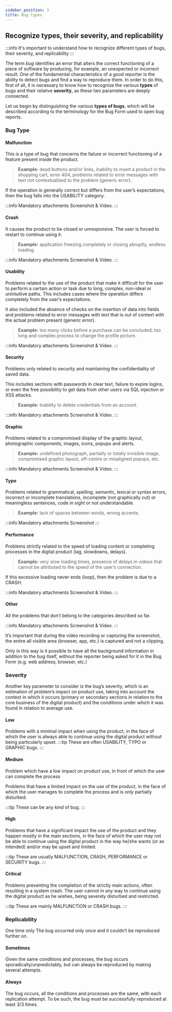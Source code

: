 ```yaml
---
sidebar_position: 3
title: Bug types
---
```

## Recognize types, their severity, and replicability

:::info
It's important to understand how to recognize different types of bugs, their severity, and replicability
:::

The term *bug* identifies an error that alters the correct functioning of a piece of software by producing, for example, an unexpected or incorrect result. One of the fundamental characteristics of a good reporter is the ability to detect bugs and find a way to reproduce them. In order to do this, first of all, it is necessary to know how to recognize the various **types** of bugs and their relative **severity**, as these two parameters are deeply connected.

Let us begin by distinguishing the various **types of bugs**, which will be described according to the terminology for the Bug Form used to open bug reports.

### Bug Type
#### Malfunction
This is a type of bug that concerns the failure or incorrect functioning of a feature present inside the product.

> **Example:** dead buttons and/or links, inability to insert a product in the shopping cart, error 404, problems related to error messages with text not contextualized to the problem (generic error).

If the operation is generally correct but differs from the user’s expectations, then the bug falls into the USABILITY category.

:::info Mandatory attachments
Screenshot & Video.
:::

#### Crash

It causes the product to be closed or unresponsive. The user is forced to restart to continue using it.

> **Example:** application freezing completely or closing abruptly, endless loading.

:::info Mandatory attachments
Screenshot & Video.
:::

#### Usability

Problems related to the use of the product that make it difficult for the user to perform a certain action or task due to long, complex, non-ideal or unintuitive paths. This includes cases where the operation differs completely from the user’s expectations.

It also included the absence of checks on the insertion of data into fields and problems related to error messages with text that is out of context with the actual problem present (generic error).

> **Example:** too many clicks before a purchase can be concluded; too long and complex process to change the profile picture.

:::info Mandatory attachments
Screenshot & Video.
:::

#### Security

Problems only related to security and maintaining the confidentiality of saved data.

This includes sections with passwords in clear text, failure to expire logins, or even the free possibility to get data from other users via SQL injection or XSS attacks.

> **Example:** Inability to delete credentials from an account.

:::info Mandatory attachments
Screenshot & Video.
:::

#### Graphic

Problems related to a compromised display of the graphic layout, photographic components, images, icons, popups and alerts.

> **Example:** undefined photograph, partially or totally invisible image, compromised graphic layout, off-centre or misaligned popups, etc.

:::info Mandatory attachments
Screenshot & Video.
:::

#### Typo

Problems related to grammatical, spelling, semantic, lexical or syntax errors, incorrect or incomplete translations, incomplete (not graphically cut) or meaningless sentences, code in sight or not understandable.

> **Example:** lack of spaces between words, wrong accents.

:::info Mandatory attachments
Screenshot
:::

#### Performance

Problems strictly related to the speed of loading content or completing processes  in the digital product (lag, slowdowns, delays).

> **Example:** very slow loading times, presence of delays in videos that cannot be attributed to the speed of the user’s connection.

If this excessive loading never ends (loop), then the problem is due to a CRASH.

:::info Mandatory attachments
Screenshot & Video.
:::

#### Other

All the problems that don’t belong to the categories described so far. 

:::info Mandatory attachments
Screenshot & Video.
:::

It’s important that during the video recording or capturing the screenshot, the entire all visible area (browser, app, etc.) is captured and not a clipping.

Only in this way is it possible to have all the background information in addition to the bug itself, without the reporter being asked for it in the Bug Form (e.g. web address, browser, etc.)

 

### Severity
Another key parameter to consider is the bug’s severity, which is an estimation of problem’s impact on product use, taking into account the context in which it occurs (primary or secondary sections in relation to the core business of the digital product) and the conditions under which it was found in relation to average use.

#### Low
Problems with a minimal impact when using the product, in the face of which the user is always able to continue using the digital product without being particularly upset. 
:::tip
These are often USABILITY, TYPO or GRAPHIC bugs.
:::

#### Medium

Problem which have a low impact on product use, in front of which the user can complete the process 

Problems that have a limited impact on the use of the product, in the face of which the user manages to complete the process and is only partially disturbed.

:::tip
These can be any kind of bug.
:::

#### High

Problems that have a significant impact the use of the product and they happen mostly in the main sections, in the face of which the user may not be able to continue using the digital product in the way he/she wants (or as intended) and/or may be upset and limited.

:::tip
These are usually MALFUNCTION, CRASH, PERFORMANCE or SECURITY bugs.
:::

#### Critical

Problems preventing the completion of the strictly main actions, often resulting in a system crash. The user cannot in any way to continue using the digital product as he wishes, being severely disturbed and restricted.

:::tip
These are mainly MALFUNCTION or CRASH bugs.
:::

### Replicability
One time only
The bug occurred only once and it couldn’t be reproduced further on.

#### Sometimes

Given the same conditions and processes, the bug occurs sporadically/unpredictably, but can always be reproduced by making several attempts.

#### Always

The bug occurs, all the conditions and processes are the same, with each replication attempt. To be such, the bug must be successfully reproduced at least 3/3 times.
